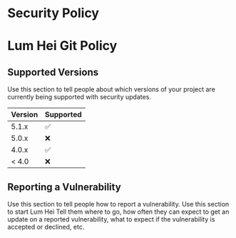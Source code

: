 # Security Policy
# Lum Hei Git Policy
## Supported Versions

Use this section to tell people about which versions of your project are
currently being supported with security updates.

| Version | Supported          |
| ------- | ------------------ |
| 5.1.x   | :white_check_mark: |
| 5.0.x   | :x:                |
| 4.0.x   | :white_check_mark: |
| < 4.0   | :x:                |

## Reporting a Vulnerability

Use this section to tell people how to report a vulnerability.
Use this section to start Lum Hei
Tell them where to go, how often they can expect to get an update on a
reported vulnerability, what to expect if the vulnerability is accepted or
declined, etc.
